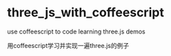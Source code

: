 # three_js_with_coffeescript
use coffeescript to code learning three.js demos

用coffeescript学习并实现一遍three.js的例子